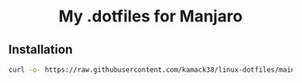 <h1 align="center">My .dotfiles for Manjaro</h1>

## Installation

```bash
curl -o- https://raw.githubusercontent.com/kamack38/linux-dotfiles/main/install.sh | bash
```
